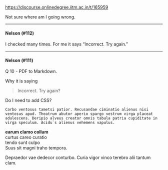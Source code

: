 https://discourse.onlinedegree.iitm.ac.in/t/165959

Not sure where am I going wrong.</p><hr>

<h4>Nelson (#112)</h4>
<p>I checked many times. For me it says “Incorrect. Try again.”</p><hr>

<h4>Nelson (#111)</h4>
<p>Q 10 - PDF to Markdown.</p>
<p>Why it is saying</p>
<blockquote>
<p>Incorrect. Try again?</p>
</blockquote>
<p>Do I need to add CSS?</p>
<p><code>Carbo ventosus tametsi patior. Recusandae ciminatio alienus nisi ventosus apud. Theatrum abutor aperio spargo vestrum virga placeat adulescens. Deripio alveus creator omnis tabula patria cupiditate in virga speculum. Acidu`s alienus vehemens vapulus.</code></p>
<p><strong>earum clamo collum</strong><br/>
curtus careo curatio<br/>
tendo sunt culpo<br/>
Suus sit magni traho tempora.</p>
<p>Depraedor vae dedecor conturbo. Curia vigor vinco terebro alii tantum clam.